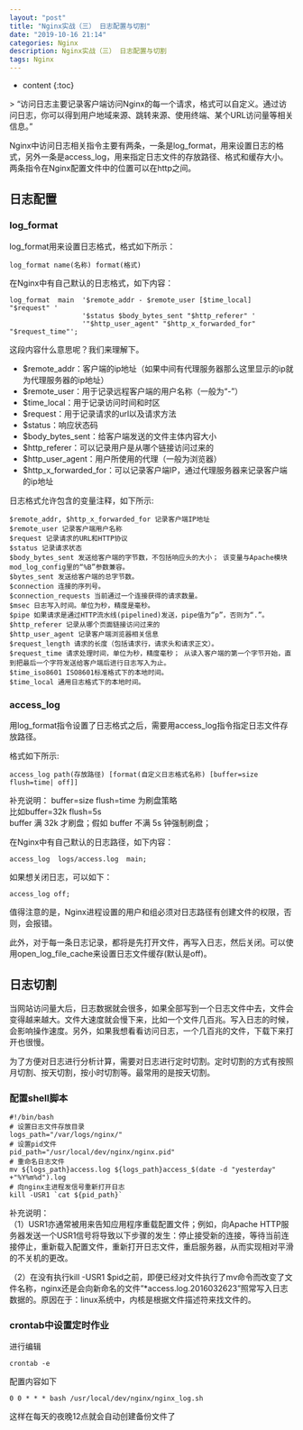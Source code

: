 ```yaml
---
layout: "post"
title: "Nginx实战（三） 日志配置与切割"
date: "2019-10-16 21:14"
categories: Nginx
description: Nginx实战（三） 日志配置与切割
tags: Nginx
---
```


* content
{:toc}

<div class="postImg" style="background-image:url(https://github.com/TaylorZhou/TaylorZhou.github.io/blob/master/assets/blog-image/nginx-3a69ce04.png?raw=true)"></div>
> “访问日志主要记录客户端访问Nginx的每一个请求，格式可以自定义。通过访问日志，你可以得到用户地域来源、跳转来源、使用终端、某个URL访问量等相关信息。”




Nginx中访问日志相关指令主要有两条，一条是log_format，用来设置日志的格式，另外一条是access_log，用来指定日志文件的存放路径、格式和缓存大小。两条指令在Nginx配置文件中的位置可以在http之间。  

## 日志配置

### log_format
log_format用来设置日志格式，格式如下所示：
```
log_format name(名称) format(格式)
```

在Nginx中有自己默认的日志格式，如下内容：
```
log_format  main  '$remote_addr - $remote_user [$time_local] "$request" '
                  '$status $body_bytes_sent "$http_referer" '
                  '"$http_user_agent" "$http_x_forwarded_for" "$request_time"';

```
这段内容什么意思呢？我们来理解下。

* $remote_addr：客户端的ip地址（如果中间有代理服务器那么这里显示的ip就为代理服务器的ip地址）
* $remote_user：用于记录远程客户端的用户名称（一般为“-”）
* $time_local：用于记录访问时间和时区
* $request：用于记录请求的url以及请求方法
* $status：响应状态码
* $body_bytes_sent：给客户端发送的文件主体内容大小
* $http_referer：可以记录用户是从哪个链接访问过来的
* $http_user_agent：用户所使用的代理（一般为浏览器）
* $http_x_forwarded_for：可以记录客户端IP，通过代理服务器来记录客户端的ip地址


日志格式允许包含的变量注释，如下所示:
```
$remote_addr, $http_x_forwarded_for 记录客户端IP地址  
$remote_user 记录客户端用户名称  
$request 记录请求的URL和HTTP协议  
$status 记录请求状态  
$body_bytes_sent 发送给客户端的字节数，不包括响应头的大小； 该变量与Apache模块mod_log_config里的“%B”参数兼容。  
$bytes_sent 发送给客户端的总字节数。  
$connection 连接的序列号。  
$connection_requests 当前通过一个连接获得的请求数量。  
$msec 日志写入时间。单位为秒，精度是毫秒。  
$pipe 如果请求是通过HTTP流水线(pipelined)发送，pipe值为“p”，否则为“.”。  
$http_referer 记录从哪个页面链接访问过来的  
$http_user_agent 记录客户端浏览器相关信息  
$request_length 请求的长度（包括请求行，请求头和请求正文）。  
$request_time 请求处理时间，单位为秒，精度毫秒； 从读入客户端的第一个字节开始，直到把最后一个字符发送给客户端后进行日志写入为止。  
$time_iso8601 ISO8601标准格式下的本地时间。  
$time_local 通用日志格式下的本地时间。  
```

### access_log

用log_format指令设置了日志格式之后，需要用access_log指令指定日志文件存放路径。  

格式如下所示:
```
access_log path(存放路径) [format(自定义日志格式名称) [buffer=size flush=time| off]]
```
补充说明：
buffer=size flush=time 为刷盘策略  
比如buffer=32k flush=5s  
buffer 满 32k 才刷盘；假如 buffer 不满 5s 钟强制刷盘；  

在Nginx中有自己默认的日志路径，如下内容：
```
access_log  logs/access.log  main;
```
如果想关闭日志，可以如下：
```
access_log off;
```
值得注意的是，Nginx进程设置的用户和组必须对日志路径有创建文件的权限，否则，会报错。

此外，对于每一条日志记录，都将是先打开文件，再写入日志，然后关闭。可以使用open_log_file_cache来设置日志文件缓存(默认是off)。



## 日志切割

当网站访问量大后，日志数据就会很多，如果全部写到一个日志文件中去，文件会变得越来越大。文件大速度就会慢下来，比如一个文件几百兆。写入日志的时候，会影响操作速度。另外，如果我想看看访问日志，一个几百兆的文件，下载下来打开也很慢。

为了方便对日志进行分析计算，需要对日志进行定时切割。定时切割的方式有按照月切割、按天切割，按小时切割等。最常用的是按天切割。

### 配置shell脚本
```
#!/bin/bash  
# 设置日志文件存放目录  
logs_path="/var/logs/nginx/"  
# 设置pid文件  
pid_path="/usr/local/dev/nginx/nginx.pid"  
# 重命名日志文件  
mv ${logs_path}access.log ${logs_path}access_$(date -d "yesterday" +"%Y%m%d").log  
# 向nginx主进程发信号重新打开日志  
kill -USR1 `cat ${pid_path}`  
```
补充说明：  
（1）USR1亦通常被用来告知应用程序重载配置文件；例如，向Apache HTTP服务器发送一个USR1信号将导致以下步骤的发生：停止接受新的连接，等待当前连接停止，重新载入配置文件，重新打开日志文件，重启服务器，从而实现相对平滑的不关机的更改。


（2）在没有执行kill -USR1 $pid之前，即便已经对文件执行了mv命令而改变了文件名称，nginx还是会向新命名的文件”*access.log.2016032623”照常写入日志数据的。原因在于：linux系统中，内核是根据文件描述符来找文件的。

### crontab中设置定时作业

进行编辑
```
crontab -e
```

配置内容如下
```
0 0 * * * bash /usr/local/dev/nginx/nginx_log.sh
```
这样在每天的夜晚12点就会自动创建备份文件了